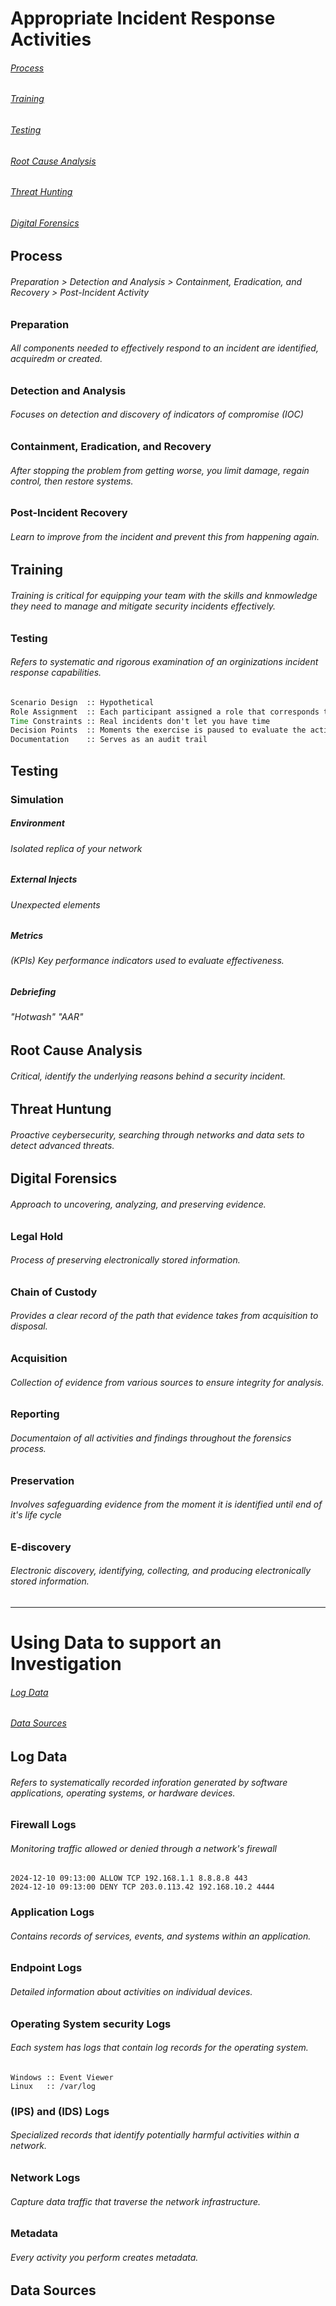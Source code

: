 # Appropriate Incident Response Activities

###### [Process](#process)
###### [Training](#training)
###### [Testing](#testing)
###### [Root Cause Analysis](#root-cause-analysis)
###### [Threat Hunting](#threat-hunting)
###### [Digital Forensics](#digital-forensics)

## Process

###### Preparation > Detection and Analysis > Containment, Eradication, and Recovery > Post-Incident Activity
### Preparation 
###### All components needed to effectively respond to an incident are identified, acquiredm or created.
### Detection and Analysis
###### Focuses on detection and discovery of indicators of compromise (IOC)
### Containment, Eradication, and Recovery
###### After stopping the problem from getting worse, you limit damage, regain control, then restore systems.
### Post-Incident Recovery
###### Learn to improve from the incident and prevent this from happening again.

## Training
###### Training is critical for equipping your team with the skills and knmowledge they need to manage and mitigate security incidents effectively.
### Testing
###### Refers to systematic and rigorous examination of an orginizations incident response capabilities.
```cmd
Scenario Design  :: Hypothetical
Role Assignment  :: Each participant assigned a role that corresponds to a real-world counterpart
Time Constraints :: Real incidents don't let you have time
Decision Points  :: Moments the exercise is paused to evaluate the actions taken to a point
Documentation    :: Serves as an audit trail
```

## Testing
### Simulation
##### Environment
###### Isolated replica of your network
##### External Injects
###### Unexpected elements
##### Metrics
###### (KPIs) Key performance indicators used to evaluate effectiveness.
##### Debriefing
###### "Hotwash" "AAR"

## Root Cause Analysis
###### Critical, identify the underlying reasons behind a security incident.

## Threat Huntung
###### Proactive ceybersecurity, searching through networks and data sets to detect advanced threats.

## Digital Forensics
###### Approach to uncovering, analyzing, and preserving evidence.
### Legal Hold
###### Process of preserving electronically stored information.
### Chain of Custody
###### Provides a clear record of the path that evidence takes from acquisition to disposal.
### Acquisition
###### Collection of evidence from various sources to ensure integrity for analysis.
### Reporting
###### Documentaion of all activities and findings throughout the forensics process.
### Preservation
###### Involves safeguarding evidence from the moment it is identified until end of it's life cycle
### E-discovery
###### Electronic discovery, identifying, collecting, and producing electronically stored information.

-----

# Using Data to support an Investigation
###### [Log Data](##log-data)
###### [Data Sources](##data-sources)

## Log Data
###### Refers to systematically recorded inforation generated by software applications, operating systems, or hardware devices.
### Firewall Logs
###### Monitoring traffic allowed or denied through a network's firewall
```example
2024-12-10 09:13:00 ALLOW TCP 192.168.1.1 8.8.8.8 443
2024-12-10 09:13:00 DENY TCP 203.0.113.42 192.168.10.2 4444
```
### Application Logs
###### Contains records of services, events, and systems within an application.
### Endpoint Logs
###### Detailed information about activities on individual devices.
### Operating System security Logs
###### Each system has logs that contain log records for the operating system.
```example
Windows :: Event Viewer
Linux   :: /var/log
```
### (IPS) and (IDS) Logs
###### Specialized records that identify potentially harmful activities within a network.
### Network Logs
###### Capture data traffic that traverse the network infrastructure.
### Metadata
###### Every activity you perform creates metadata.

## Data Sources

